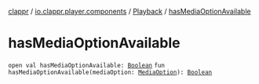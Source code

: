 [clappr](../../index.md) / [io.clappr.player.components](../index.md) / [Playback](index.md) / [hasMediaOptionAvailable](./has-media-option-available.md)

# hasMediaOptionAvailable

`open val hasMediaOptionAvailable: `[`Boolean`](https://kotlinlang.org/api/latest/jvm/stdlib/kotlin/-boolean/index.html)
`fun hasMediaOptionAvailable(mediaOption: `[`MediaOption`](../-media-option/index.md)`): `[`Boolean`](https://kotlinlang.org/api/latest/jvm/stdlib/kotlin/-boolean/index.html)